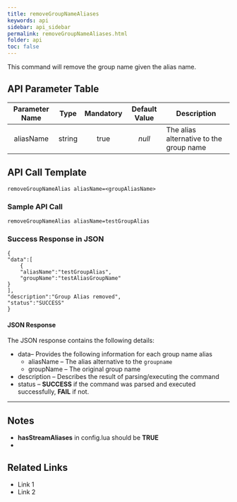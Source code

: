 ```yaml
---
title: removeGroupNameAliases
keywords: api
sidebar: api_sidebar
permalink: removeGroupNameAliases.html
folder: api
toc: false
---
```






This command will remove the group name given the alias name.





## API Parameter Table



| Parameter Name |  Type  | Mandatory | Default Value | Description                             |
| :------------: | :----: | :-------: | :-----------: | --------------------------------------- |
|   aliasName    | string |   true    |    *null*     | The alias alternative to the group name |



## API Call Template

``` 
removeGroupNameAlias aliasName=<groupAliasName>
```



### Sample API Call

``` 
removeGroupNameAlias aliasName=testGroupAlias
```



### Success Response in JSON

``` 
{
"data":[
    {
    "aliasName":"testGroupAlias",
    "groupName":"testAliasGroupName"
}
],
"description":"Group Alias removed",
"status":"SUCCESS"
}
```



#### JSON Response

The JSON response contains the following details:

- data– Provides the following information for each group name alias
  - aliasName – The alias alternative to the `groupname`
  - groupName – The original group name
- description – Describes the result of parsing/executing the command
- status – **SUCCESS** if the command was parsed and executed successfully, **FAIL** if not.

------

## Notes

- **hasStreamAliases** in config.lua should be **TRUE**
- ​





## **Related Links**

- Link 1
- Link 2
